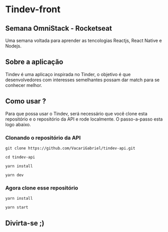 # Tindev-front
## Semana OmniStack - Rocketseat
Uma semana voltada para aprender as tencologias Reactjs, React Native e Nodejs.

## Sobre a aplicação
Tindev é uma aplicaço inspirada no Tinder, o objetivo é que desenvolvedores com interesses semelhantes possam dar match para se conhecer melhor.

## Como usar ? 
Para que possa usar o Tindev, será necessário que você clone esta repositório e o repositório da API e rode localmente. O passo-a-passo esta logo abaixo.
 
 ### Clonando o repositório da API
`git clone https://github.com/VacariGabriel/tindev-api.git`

`cd tindev-api`

`yarn install`

`yarn dev`


### Agora clone esse repositório
 `yarn install`
  
 `yarn start`
  
## Divirta-se ;)
